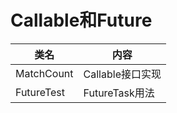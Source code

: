# Callable和Future
| 类名 | 内容 |
| ------ | ------ |
| MatchCount | Callable接口实现 |
| FutureTest | FutureTask用法 |